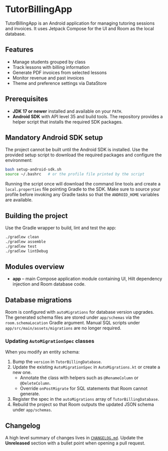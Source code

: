 # TutorBillingApp

TutorBillingApp is an Android application for managing tutoring sessions and invoices. It uses Jetpack Compose for the UI and Room as the local database.

## Features

- Manage students grouped by class
- Track lessons with billing information
- Generate PDF invoices from selected lessons
- Monitor revenue and past invoices
- Theme and preference settings via DataStore

## Prerequisites

- **JDK 17 or newer** installed and available on your `PATH`.
- **Android SDK** with API level 35 and build tools. The repository provides a helper script that installs the required SDK packages.

## Mandatory Android SDK setup

The project cannot be built until the Android SDK is installed. Use the provided setup script to download the required packages and configure the environment:

```bash
bash setup-android-sdk.sh
source ~/.bashrc   # or the profile file printed by the script
```

Running the script once will download the command line tools and create a `local.properties` file pointing Gradle to the SDK. Make sure to source your profile before invoking any Gradle tasks so that the `ANDROID_HOME` variables are available.

## Building the project

Use the Gradle wrapper to build, lint and test the app:

```bash
./gradlew clean
./gradlew assemble
./gradlew test
./gradlew lintDebug
```

## Modules overview

- **app** – main Compose application module containing UI, Hilt dependency injection and Room database code.

## Database migrations

Room is configured with `autoMigrations` for database version upgrades. The generated schema files are stored under `app/schemas` via the `room.schemaLocation` Gradle argument. Manual SQL scripts under `app/src/main/assets/migrations` are no longer required.

### Updating `AutoMigrationSpec` classes

When you modify an entity schema:

1. Bump the `version` in `TutorBillingDatabase`.
2. Update the existing `AutoMigrationSpec` in `AutoMigrations.kt` or create a new one.
   - Annotate the class with helpers such as `@RenameColumn` or `@DeleteColumn`.
   - Override `onPostMigrate` for SQL statements that Room cannot generate.
3. Register the spec in the `autoMigrations` array of `TutorBillingDatabase`.
4. Rebuild the project so that Room outputs the updated JSON schema under `app/schemas`.

## Changelog

A high level summary of changes lives in [`CHANGELOG.md`](CHANGELOG.md). Update the **Unreleased** section with a bullet point when opening a pull request.
